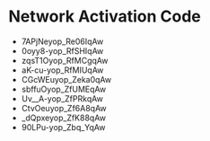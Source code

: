 # Network Activation Code
* 7APjNeyop_Re06IqAw
* 0oyy8-yop_RfSHIqAw
* zqsT1Oyop_RfMCgqAw
* aK-cu-yop_RfMIUqAw
* CGcWEuyop_Zeka0qAw
* sbffuOyop_ZfUMEqAw
* Uv__A-yop_ZfPRkqAw
* CtvOeuyop_Zf6A8qAw
* _dQpxeyop_ZfK88qAw
* 90LPu-yop_Zbq_YqAw